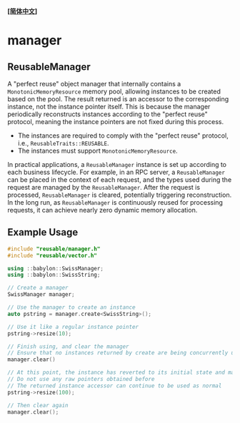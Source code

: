 **[[简体中文]](manager.zh-cn.md)**

# manager

## ReusableManager

A "perfect reuse" object manager that internally contains a `MonotonicMemoryResource` memory pool, allowing instances to be created based on the pool. The result returned is an accessor to the corresponding instance, not the instance pointer itself. This is because the manager periodically reconstructs instances according to the "perfect reuse" protocol, meaning the instance pointers are not fixed during this process.

- The instances are required to comply with the "perfect reuse" protocol, i.e., `ReusableTraits::REUSABLE`.
- The instances must support `MonotonicMemoryResource`.

In practical applications, a `ReusableManager` instance is set up according to each business lifecycle. For example, in an RPC server, a `ReusableManager` can be placed in the context of each request, and the types used during the request are managed by the `ReusableManager`. After the request is processed, `ReusableManager` is cleared, potentially triggering reconstruction. In the long run, as `ReusableManager` is continuously reused for processing requests, it can achieve nearly zero dynamic memory allocation.

## Example Usage

```c++
#include "reusable/manager.h"
#include "reusable/vector.h"

using ::babylon::SwissManager;
using ::babylon::SwissString;

// Create a manager
SwissManager manager;

// Use the manager to create an instance
auto pstring = manager.create<SwissString>();

// Use it like a regular instance pointer
pstring->resize(10);

// Finish using, and clear the manager
// Ensure that no instances returned by create are being concurrently used when calling clear
manager.clear()

// At this point, the instance has reverted to its initial state and may have been reconstructed
// Do not use any raw pointers obtained before
// The returned instance accessor can continue to be used as normal
pstring->resize(100);

// Then clear again
manager.clear();
```
